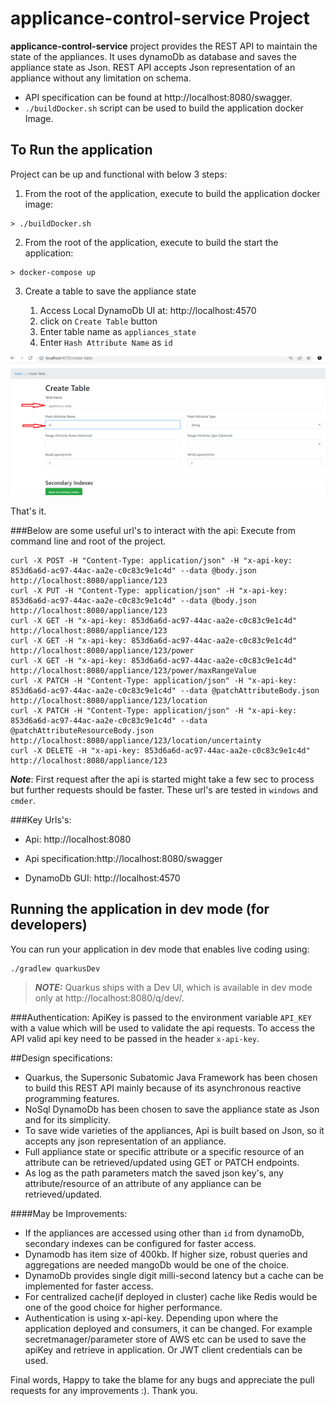 # applicance-control-service Project

**applicance-control-service** project provides the REST API to maintain the state of the appliances. It uses dynamoDb as database and 
saves the appliance state as Json. REST API accepts Json representation of an appliance without any limitation on schema.

* API specification can be found at http://localhost:8080/swagger.
* ```./buildDocker.sh``` script can be used to build the application docker Image.


## To Run the application
Project can be up and functional with below 3 steps:

1) From the root of the application, execute to build the application docker image:
```shell script
> ./buildDocker.sh
```
2) From the root of the application, execute to build the start the application:
```
> docker-compose up
```
3) Create a table to save the appliance state

   1) Access Local DynamoDb UI at: http://localhost:4570
   2) click on ``Create Table`` button
   3) Enter table name as ``appliances_state`` 
   4) Enter ``Hash Attribute Name`` as ``id``
   
![img_1.png](img_1.png)

That's it. 


###Below are some useful url's to interact with the api:
Execute from command line and root of the project.  
````aidl
curl -X POST -H "Content-Type: application/json" -H "x-api-key: 853d6a6d-ac97-44ac-aa2e-c0c83c9e1c4d" --data @body.json http://localhost:8080/appliance/123
curl -X PUT -H "Content-Type: application/json" -H "x-api-key: 853d6a6d-ac97-44ac-aa2e-c0c83c9e1c4d" --data @body.json http://localhost:8080/appliance/123
curl -X GET -H "x-api-key: 853d6a6d-ac97-44ac-aa2e-c0c83c9e1c4d" http://localhost:8080/appliance/123
curl -X GET -H "x-api-key: 853d6a6d-ac97-44ac-aa2e-c0c83c9e1c4d" http://localhost:8080/appliance/123/power
curl -X GET -H "x-api-key: 853d6a6d-ac97-44ac-aa2e-c0c83c9e1c4d" http://localhost:8080/appliance/123/power/maxRangeValue
curl -X PATCH -H "Content-Type: application/json" -H "x-api-key: 853d6a6d-ac97-44ac-aa2e-c0c83c9e1c4d" --data @patchAttributeBody.json http://localhost:8080/appliance/123/location
curl -X PATCH -H "Content-Type: application/json" -H "x-api-key: 853d6a6d-ac97-44ac-aa2e-c0c83c9e1c4d" --data @patchAttributeResourceBody.json http://localhost:8080/appliance/123/location/uncertainty
curl -X DELETE -H "x-api-key: 853d6a6d-ac97-44ac-aa2e-c0c83c9e1c4d" http://localhost:8080/appliance/123
````
***Note***: First request after the api is started might take a few sec to process but further requests should be faster.
These url's are tested in ``windows`` and ``cmder``.



###Key Urls's:

* Api: http://localhost:8080

* Api specification:http://localhost:8080/swagger

* DynamoDb GUI: http://localhost:4570

## Running the application in dev mode (for developers)

You can run your application in dev mode that enables live coding using:
```shell script
./gradlew quarkusDev
```

> **_NOTE:_**  Quarkus ships with a Dev UI, which is available in dev mode only at http://localhost:8080/q/dev/.

###Authentication:
ApiKey is passed to the environment variable ``API_KEY`` with a value which will be used to validate the api requests.
To access the API valid api key need to be passed in the header ``x-api-key``.

##Design specifications:
* Quarkus, the Supersonic Subatomic Java Framework has been chosen to build this REST API mainly because of its asynchronous reactive programming features.
* NoSql DynamoDb has been chosen to save the appliance state as Json and for its simplicity.
* To save wide varieties of the appliances, Api is built based on Json, so it accepts any json representation of an appliance. 
* Full appliance state or specific attribute or a specific resource of an attribute can be retrieved/updated using GET or PATCH endpoints.
* As log as the path parameters match the saved json key's, any attribute/resource of an attribute of any appliance can be retrieved/updated.

####May be Improvements:
* If the appliances are accessed using other than ``id`` from dynamoDb, secondary indexes can be configured for faster access.
* Dynamodb has item size of 400kb. If higher size, robust queries and aggregations are needed mangoDb would be one of the choice.
* DynamoDb provides single digit milli-second latency but a cache can be implemented for faster access.
* For centralized cache(if deployed in cluster) cache like Redis would be one of the good choice for higher performance.
* Authentication is using x-api-key. Depending upon where the application deployed and consumers, it can be changed.
For example secretmanager/parameter store of AWS etc can be used to save the apiKey and retrieve in application. Or JWT client credentials can be used.

Final words, Happy to take the blame for any bugs and appreciate the pull requests for any improvements :). Thank you.